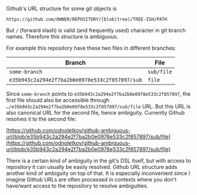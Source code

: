 Github's URL structure for some git objects is
```
https://github.com/OWNER/REPOSITORY/[blob|tree]/TREE-ISH/PATH
```
But `/` (forward slash) is valid (and frequently used) character in git branch names. Therefore this structure is ambiguous.

For example this repository have these two files in different branches:

| Branch | File |
| - | - |
| `some-branch` | `sub/file` |
| `e35b943c2a294e2f7ba2b0e0978e533c2f857897/sub` | `file` |

Since `some-branch` points to `e35b943c2a294e2f7ba2b0e0978e533c2f857897`, the first file should also be accessible through `…/e35b943c2a294e2f7ba2b0e0978e533c2f857897/sub/file` URL. But this URL is also canonical URL for the second file, hence ambiguity. Currently Github resolves it to the second file:


[https://github.com/odnoletkov/github-ambiguous-url/blob/e35b943c2a294e2f7ba2b0e0978e533c2f857897/sub/file](https://github.com/odnoletkov/github-ambiguous-url/blob/e35b943c2a294e2f7ba2b0e0978e533c2f857897/sub/file)

There is a certain kind of ambiguity in the git's DSL itself, but with access to repository it can usually be easily resolved. Github URL structure adds another kind of ambiguity on top of that. It is especially inconvenient since I imagine Github URLs are often processed in contexts where you don't have/want access to the repository to resolve ambiguities.
